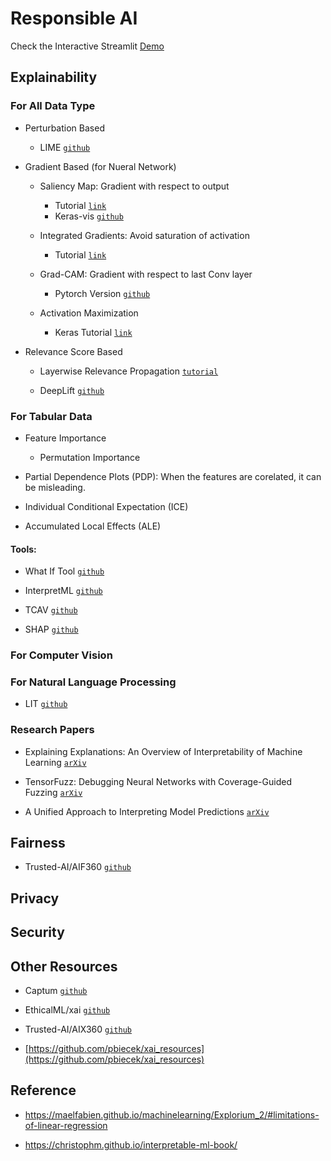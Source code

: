 # Responsible AI

Check the Interactive Streamlit [Demo]()

## Explainability

### For All Data Type

* Perturbation Based
   * LIME [`github`](https://github.com/marcotcr/lime)
  

* Gradient Based (for Nueral Network)

   * Saliency Map: Gradient with respect to output
      * Tutorial [`link`](https://www.kaggle.com/ernie55ernie/mnist-with-keras-visualization-and-saliency-map)
      * Keras-vis [`github`](https://raghakot.github.io/keras-vis/)

   * Integrated Gradients: Avoid saturation of activation 
      * Tutorial [`link`](https://www.tensorflow.org/tutorials/interpretability/integrated_gradients)
  
   * Grad-CAM: Gradient with respect to last Conv layer
      * Pytorch Version [`github`](https://github.com/jacobgil/pytorch-grad-cam)
   * Activation Maximization
      * Keras Tutorial [`link`](https://keras.io/examples/vision/visualizing_what_convnets_learn/)

  
* Relevance Score Based
    
   * Layerwise Relevance Propagation [`tutorial`](https://towardsdatascience.com/indepth-layer-wise-relevance-propagation-340f95deb1ea)

   * DeepLift [`github`](https://github.com/kundajelab/deeplift)

### For Tabular Data

* Feature Importance
   * Permutation Importance

* Partial Dependence Plots (PDP): When the features are corelated, it can be misleading.

* Individual Conditional Expectation (ICE)

* Accumulated Local Effects (ALE)



#### Tools:

* What If Tool [`github`](https://pair-code.github.io/what-if-tool/)

* InterpretML [`github`](https://github.com/interpretml/interpret)

* TCAV [`github`](https://github.com/tensorflow/tcav)

* SHAP [`github`](https://github.com/slundberg/shap)


### For Computer Vision



### For Natural Language Processing

* LIT [`github`](https://github.com/PAIR-code/lit)


### Research Papers

* Explaining Explanations: An Overview of Interpretability of Machine Learning [`arXiv`](https://arxiv.org/abs/1806.00069)

* TensorFuzz: Debugging Neural Networks with Coverage-Guided Fuzzing [`arXiv`](https://arxiv.org/abs/1807.10875)

* A Unified Approach to Interpreting Model Predictions [`arXiv`](https://arxiv.org/abs/1705.07874)


## Fairness

* Trusted-AI/AIF360 [`github`](https://github.com/Trusted-AI/AIF360)

## Privacy

## Security

## Other Resources

* Captum [`github`](https://captum.ai/)

* EthicalML/xai [`github`](https://github.com/EthicalML/xai)

* Trusted-AI/AIX360 [`github`](https://github.com/Trusted-AI/AIX360)

* [https://github.com/pbiecek/xai_resources](https://github.com/pbiecek/xai_resources)

## Reference

* https://maelfabien.github.io/machinelearning/Explorium_2/#limitations-of-linear-regression

* https://christophm.github.io/interpretable-ml-book/
